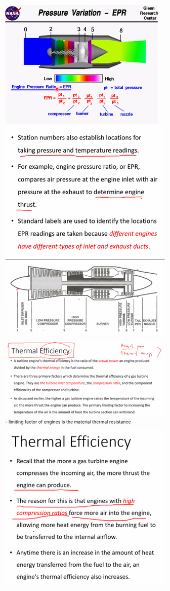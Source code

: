 ![Pasted image 20240502142933.png](./Fleeting%20Notes/Pasted%20image%2020240502142933.png)
![Pasted image 20240502143329.png](./Fleeting%20Notes/Pasted%20image%2020240502143329.png)
![Pasted image 20240502143446.png](./Fleeting%20Notes/Pasted%20image%2020240502143446.png)

![Pasted image 20240502144046.png](./Fleeting%20Notes/Pasted%20image%2020240502144046.png)- limiting factor of engines is the material thermal resistance

![Pasted image 20240502144706.png](./Fleeting%20Notes/Pasted%20image%2020240502144706.png)